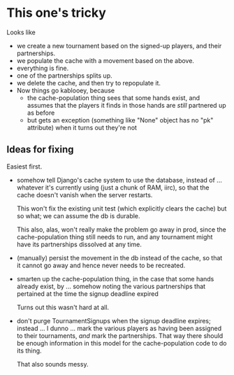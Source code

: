 # This one's tricky

Looks like

* we create a new tournament based on the signed-up players, and their partnerships.
* we populate the cache with a movement based on the above.
* everything is fine.
* one of the partnerships splits up.
* we delete the cache, and then try to repopulate it.
* Now things go kablooey, because
  * the cache-population thing sees that some hands exist, and assumes that the players it finds in those hands are *still* partnered up as before
  * but gets an exception (something like "None" object has no "pk" attribute) when it turns out they're not

## Ideas for fixing

Easiest first.

- somehow tell Django's cache system to use the database, instead of ... whatever it's currently using (just a chunk of RAM, iirc), so that the cache doesn't vanish when the server restarts.

  This won't fix the existing unit test (which explicitly clears the cache) but so what; we can assume the db is durable.

  This also, alas, won't really make the problem go away in prod, since the cache-population thing still needs to run, and any tournament might have its partnerships dissolved at any time.

- (manually) persist the movement in the db instead of the cache, so that it cannot go away and hence never needs to be recreated.

- smarten up the cache-population thing, in the case that some hands already exist, by ... somehow noting the various partnerships that pertained at the time the signup deadline expired

  Turns out this wasn't hard at all.

- don't purge TournamentSignups when the signup deadline expires; instead ... I dunno ... mark the various players as having been assigned to their tournaments, *and* mark the partnerships.  That way there should be enough information in this model for the cache-population code to do its thing.

  That also sounds messy.
